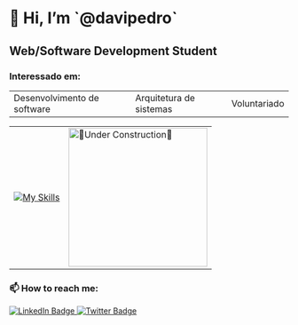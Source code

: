 <h1>👋 Hi, I’m `@davipedro`</h1>

<h2>Web/Software Development Student</h2>

<h3>Interessado em:</h3>
<table>
  <tr>
    <td>
      Desenvolvimento de software
    </td>
    <td>
      Arquitetura de sistemas
    </td>
    <td>
      Voluntariado
    </td>
  </tr>
</table>

<table>
  <tr>
    <td align="right">
      <a href="https://skillicons.dev">
        <img src="https://skillicons.dev/icons?i=java,spring,maven,idea,js,react,html,css,vscode,mysql,postgres,postman,docker,git,bash,aws&theme=dark&perline=4" alt="My Skills" />
      </a>
    </td>
    <td>
      <a>
        <img src="https://github.com/davipedro/davipedro/assets/131397328/bd8dd602-0061-4998-92ab-8b6eb39a7ffc" alt="🚧Under Construction🚧" style="width: 250px;" />
      </a>
    </td>
  </tr>
</table>

<div>
    <h3>📫 How to reach me:</h3>
  <p>
    <a href="https://www.linkedin.com/in/davipedros/"/>
    <img src="https://img.shields.io/badge/LinkedIn-0077B5?style=for-the-badge&logo=linkedin&logoColor=white" alt="LinkedIn Badge" />
    <img src="https://img.shields.io/badge/Twitter/x-14171A?style=for-the-badge&logo=twitter&logoColor=white" alt="Twitter Badge" />
  </p>
</div>

<!---
davipedro/davipedro is a ✨ special ✨ repository because its `README.md` (this file) appears on your GitHub profile.
You can click the Preview link to take a look at your changes.
--->
